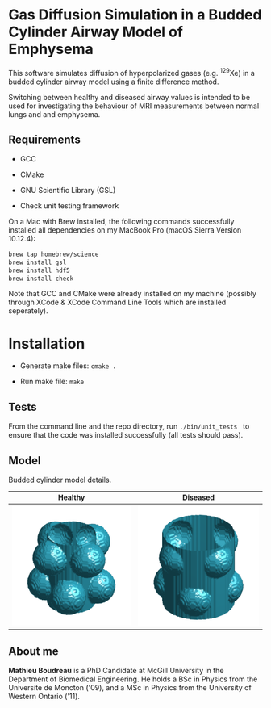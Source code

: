# Gas Diffusion Simulation in a Budded Cylinder Airway Model of Emphysema
This software simulates diffusion of hyperpolarized gases (e.g. <sup>129</sup>Xe) in a budded cylinder airway model using a
finite difference method.

Switching between healthy and diseased airway values is intended to be used for investigating the behaviour of MRI
measurements between normal lungs and and emphysema.

## Requirements

* GCC

* CMake

* GNU Scientific Library (GSL)

* Check unit testing framework

On a Mac with Brew installed, the following commands successfully installed all 
dependencies on my MacBook Pro (macOS Sierra Version 10.12.4):

```
brew tap homebrew/science
brew install gsl
brew install hdf5
brew install check
```

Note that GCC and CMake were already installed on my machine (possibly through XCode & 
XCode Command Line Tools which are installed seperately).

# Installation

* Generate make files: `cmake .`

* Run make file: `make`

## Tests

From the command line and the repo directory, run `./bin/unit_tests ` to ensure that the 
code was installed successfully (all tests should pass).

## Model

Budded cylinder model details.

Healthy                                             | Diseased
:--------------------------------------------------:|:-----------------------------------------------------:
![Budded Cylinder (healthy)](/figures/healthy.png)  |  ![Budded Cylinder (diseased)](/figures/disease.png)


## About me

**Mathieu Boudreau** is a PhD Candidate at McGill University in the Department of Biomedical Engineering.
He holds a BSc in Physics from the Universite de Moncton ('09), and a MSc in Physics from the University
of Western Ontario ('11).